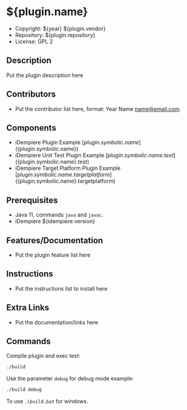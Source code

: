# ${plugin.name}

- Copyright: ${year} ${plugin.vendor}
- Repository: ${plugin.repository}
- License: GPL 2

## Description

Put the plugin description here

## Contributors

- Put the contributor list here, format: Year Name <name@email.com>.

## Components

- iDempiere Plugin Example [${plugin.symbolic.name}](${plugin.symbolic.name})
- iDempiere Unit Test Plugin Example [${plugin.symbolic.name}.test](${plugin.symbolic.name}.test)
- iDempiere Target Platform Plugin Example [${plugin.symbolic.name}.targetplatform](${plugin.symbolic.name}.targetplatform)

## Prerequisites

- Java 11, commands `java` and `javac`.
- iDempiere ${idempiere.version}

## Features/Documentation

- Put the plugin feature list here

## Instructions

- Put the instructions list to install here

## Extra Links

- Put the documentation/links here

## Commands

Compile plugin and exec test:

```bash
./build
```

Use the parameter `debug` for debug mode example:

```bash
./build debug
```

To use `.\build.bat` for windows.
